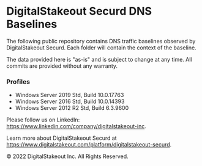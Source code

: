 # DigitalStakeout Securd DNS Baselines

The following public repository contains DNS traffic baselines observed by DigitalStakeout Securd. Each folder will contain the context of the baseline. 

The data provided here is "as-is" and is subject to change at any time. All commits are provided without any warranty.  

### Profiles

- Windows Server 2019 Std, Build 10.0.17763
- Windows Server 2016 Std, Build 10.0.14393
- Windows Server 2012 R2 Std, Build 6.3.9600


Please follow us on LinkedIn: https://www.linkedin.com/company/digitalstakeout-inc.

Learn more about DigitalStakeout Securd at https://www.digitalstakeout.com/platform/digitalstakeout-securd. 

© 2022 DigitalStakeout Inc. All Rights Reserved.
